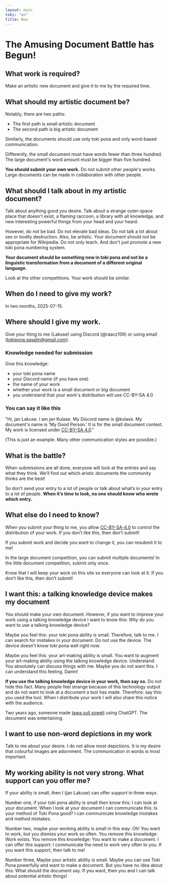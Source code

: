 ```yaml
---
layout: main
toki: "en"
title: Now
---
```


# The Amusing Document Battle has Begun!

## What work is required?

Make an artistic new document and give it to me by the required time. 

## What should my artistic document be?

Notably, there are two paths:
- The first path is small artistic document
- The second path is big artistic document

Similarly, the documents should use only toki pona and only word-based communication. 

Differently, the small document must have words fewer than three hundred. The large document's word amount must be bigger than five hundred. 

**You should submit your own work.** Do not submit other people's works. Large documents can be made in collaboration with other people. 

## What should I talk about in my artistic document?

Talk about anything good you desire. Talk about a strange outer-space place that doesn't exist, a flaming raccoon, a library with all knowledge, and new interesting powerful things from your head and your heard. 

However, do not be bad. Do not elevate bad ideas. Do not talk a lot about sex or bodily destruction. Also, be artistic. Your document should not be appropriate for Wikipedia. Do not only teach. And don't just promote a new toki pona numbering system. 

**Your document should be something new in toki pona and not be a linguistic transformation from a document of a different original language.**

Look at the other competitions. Your work should be similar. 

## When do I need to give my work?

In two months, 2025-07-15. 

## Where should I give my work. 

Give your thing to me (Lakuse) using Discord (@raacz106) or using email (tokipona.sasalin@gmail.com).

### Knowledge needed for submission

Give this knowledge:
- your toki pona name
- your Discord name (if you have one)
- the name of your work
- whether your work is a small document or big document
- you understand that your work's distribution will use CC-BY-SA 4.0

### You can say it like this

"Hi, jan Lakuse. I am jan Kulase. My Discord name is @kulase. My document's name is 'My Good Person.' It is for the small document contest. My work is licensed under [CC-BY-SA 4.0](https://creativecommons.org/licenses/by-sa/4.0/)."

(This is just an example. Many other communication styles are possible.)

## What is the battle?

When submissions are all done, everyone will look at the entries and say what they think. We’ll find out which aristic documents the community thinks are the best!

So don’t send your entry to a lot of people or talk about what’s in your entry to a lot of people. **When it’s time to look, no one should know who wrote which entry.**

## What else do I need to know?

When you submit your thing to me, you allow [CC-BY-SA-4.0](https://creativecommons.org/licenses/by-sa/4.0/) to control the distribution of your work. If you don’t like this, then don’t submit!

If you submit work and decide you want to change it, you can resubmit it to me!

In the large document competition, you can submit multiple documents! In the little document competition, submit only once.

Know that I will keep your work on this site so everyone can look at it. If you don’t like this, then don’t submit!

## I want this: a talking knowledge device makes my document

You should make your own document. However, if you want to improve your work using a talking knowledge device I want to know this: *Why* do you want to use a talking knowledge device?

Maybe you feel this: your toki pona ability is small. Therefore, talk to me. I can search for mistakes in your document. Do not use the device. The device doesn't know toki pona well right now. 

Maybe you feel this: your art-making ability is small. You want to augment your art-making ability using the talking knowledge device. Understand: You absolutely can discuss things with me. Maybe you do not want this. I can understand this feeling. Damn!

**If you use the talking knowledge device in your work, then say so.** Do not hide this fact. Many people feel strange because of this technology output and do not want to look at a document a tool has made. Therefore: say this: you used the tool. When I distribute your work I will also share this notice with the audience. 

Two years ago, someone made [tawa suli soweli](/mamtw/toki-en-lipu/lipu-suli/tawa-suli-soweli.md) using ChatGPT. The document was entertaining. 




## I want to use non-word depictions in my work

Talk to me about your desire. I do not allow most depictions. It is my desire that colourful images are adornment. The communication in words is most important. 


## My working ability is not very strong. What support can you offer me?

If your ability is small, then I (jan Lakuse) can offer support in three ways.

Number one, if your toki pona ability is small then know this: I can look at your document. When I look at your document I can communicate this: Is your method of Toki Pona good? I can communicate knowledge mistakes and method mistakes.

Number two, maybe your working ability is small in this way: Oh! You want to work, but you dismiss your work so often. You remove this knowledge: Work exists. You remove this knowledge: You want to make a document. I can offer this support: I communicate the need to work very often to you. If you want this support, then talk to me!

Number three, Maybe your artistic ability is small. Maybe you can use Toki Pona powerfully and want to make a document. But you have no idea about this: What should the document say. If you want, then you and I can talk about potential artistic things!
